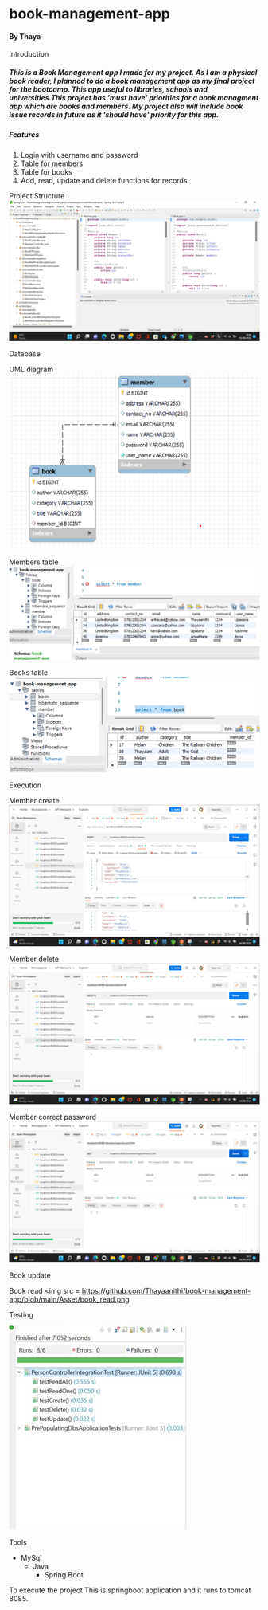 # book-management-app

#### By Thaya

Introduction

##### This is a Book  Management app I made for my project. As I am a physical book reader, I planned to do a book management app as my final project for the bootcamp. This app useful to libraries, schools and universities.This project has 'must have' priorities for a book managment app which are books and members. My project also will include book issue records in future as it 'should have' priority for this app.


##### Features 
1. Login with username and password
2. Table for members
3. Table for books
4. Add, read, update and delete functions for records.


Project Structure
<img src = https://github.com/Thayaanithi/book-management-app/blob/main/Asset/Project_structure.png>



Database

UML diagram
<img src = https://github.com/Thayaanithi/book-management-app/blob/main/Asset/erd_diagram.png>


Members table
<img src = https://github.com/Thayaanithi/book-management-app/blob/main/Asset/member_table.png>


Books table
<img src = https://github.com/Thayaanithi/book-management-app/blob/main/Asset/book_table.png>


Execution

Member create
<img src = https://github.com/Thayaanithi/book-management-app/blob/main/Asset/member_create.png> 


Member delete
<img src =https://github.com/Thayaanithi/book-management-app/blob/main/Asset/member_delete.png>


Member correct password 
<img src = https://github.com/Thayaanithi/book-management-app/blob/main/Asset/correctpassword.png>


Book update
<imag src = https://github.com/Thayaanithi/book-management-app/blob/main/Asset/book_update.png>


Book read 
<img src = https://github.com/Thayaanithi/book-management-app/blob/main/Asset/book_read.png


Testing

<img src = https://github.com/Thayaanithi/book-management-app/blob/main/Asset/TestResults.JPG>
  
  
  
Tools 
  
*  MySql
   * Java
      * Spring Boot
  
  
To execute the project
This is springboot application and it runs to tomcat 8085.
